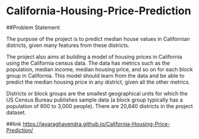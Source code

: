 # California-Housing-Price-Prediction

##Problem Statement

The purpose of the project is to predict median house values in Californian districts, given many features from these districts.

The project also aims at building a model of housing prices in California using the California census data. The data has metrics such as the population, median income, median housing price, and so on for each block group in California. This model should learn from the data and be able to predict the median housing price in any district, given all the other metrics.

Districts or block groups are the smallest geographical units for which the US Census Bureau publishes sample data (a block group typically has a population of 600 to 3,000 people). There are 20,640 districts in the project dataset.

##link
 https://jayaraghavendra.github.io/California-Housing-Price-Prediction/
